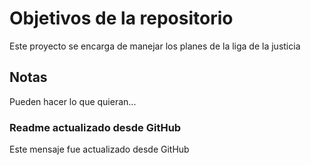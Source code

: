 # Objetivos de la repositorio

Este proyecto se encarga de manejar los planes de la liga de la justicia


## Notas
Pueden hacer lo que quieran...

### Readme actualizado desde GitHub
Este mensaje fue actualizado desde GitHub
